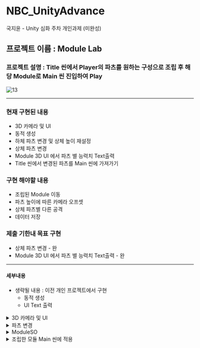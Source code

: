 # NBC_UnityAdvance
국지윤 - Unity 심화 주차 개인과제 (미완성)

## 프로젝트 이름 : Module Lab
### 프로젝트 설명 : Title 씬에서 Player의 파츠를 원하는 구성으로 조립 후 해당 Module로 Main 씬 진입하여 Play

![13](https://github.com/JY-LemongO/NBC_UnityAdvance/assets/122505119/488ab3fc-2436-469e-9f39-e62c3ebed8c9)

---
### 현재 구현된 내용
- 3D 카메라 및 UI
- 동적 생성
- 하체 파츠 변경 및 상체 높이 재설정
- 상체 파츠 변경
- Module 3D UI 에서 파츠 별 능력치 Text출력
- Title 씬에서 변경된 파츠를 Main 씬에 가져가기
   

### 구현 해야할 내용
- 조립된 Module 이동
- 파츠 높이에 따른 카메라 오프셋
- 상체 파츠별 다른 공격
- 데이터 저장   

### 제출 기한내 목표 구현
- 상체 파츠 변경 - 완
- Module 3D UI 에서 파츠 별 능력치 Text출력 - 완

---

#### 세부내용

- 생략될 내용 : 이전 개인 프로젝트에서 구현
  - 동적 생성
  - UI Text 출력

<details>
  <summary>3D 카메라 및 UI</summary>
  
  - 마우스 커서 움직임에 맞춰 제한된 영역만큼 카메라 Rotation 변화.
![GIFGIF](https://github.com/JY-LemongO/NBC_UnityAdvance/assets/122505119/f691e5aa-bfdc-4d69-80dd-2325ed4f0e79)
  - 옵션 선택 시 카메라 회전 및 해당 Rotation에서 따라가기 지속
![GIFGIF](https://github.com/JY-LemongO/NBC_UnityAdvance/assets/122505119/427ced5c-bc4a-40da-ac25-b18cdcda558c)
- 카메라 로직
  - 지급 강의의 내용을 토대로 CameraStateBase가 CameraStatMachine을 역참조 하는 형식으로 사용.
  - State에 상관없이 FixedUpdate로 커서에 따라 화면 따라가기 연출을 해야 하기에 State 전환 시 화면 전환동안 FixedUpdate 무시 조건이 필요.
  - 해결 방법으로 코루틴 사용을 선택. Monobehaivor 필요로 인해 역참조된 CameraStateMachine의 코루틴 호출 메서드를 활용.
  
</details>

<details>
  <summary>파츠 변경</summary>
  
![2](https://github.com/JY-LemongO/NBC_UnityAdvance/assets/122505119/22cd84d0-2620-4321-801a-5fcb2288470a)
![3](https://github.com/JY-LemongO/NBC_UnityAdvance/assets/122505119/bce331c2-9272-4690-8d81-3b6fcdfb1002)


- 구현 방법
  - 상, 하체로 구별된 모듈, ModuleManager의 ChangeParts 메서드를 이용해 각 부위별 현재 Parts 저장.
  - 실제 보여질 모듈에서 ModuleManager의 Action 구독으로 파츠 교체 시, 해당 파츠를 삭제 및 생성.
  - 하체 파츠의 경우 상체 파츠까지 파괴(높이가 다르기 때문에 Joint의 하위에있음) 및 상체 파츠가 생성될 부모 Transform 재할당.
  - 하체 파츠 변경시 상체 파츠는 같은 파츠를 재생성, 재할당된 위치에서 생성되어 높이 조정되어있음.
  - 상체 파츠만 변경시 하체 파츠 변경과 같은로직.
 
  ![14](https://github.com/JY-LemongO/NBC_UnityAdvance/assets/122505119/721a097c-9582-44e3-815a-40470ce4648c)

  
</details>

<details>
  <summary>ModuleSO</summary>
  
- 파츠별 Armor, Weight가 다르기 때문에 합산하여 최종 능력치를 계산.
- 파츠마다 다른 능력치 및 사용 로직으로 인하여 개별 클래스 및 개별 능력치SO 할당 (로직 미구현) - 모든 파츠 클래스는 Parts를 상속

  ![10](https://github.com/JY-LemongO/NBC_UnityAdvance/assets/122505119/dc587ab4-58eb-49b7-a93a-3495f729e032)
  ![11](https://github.com/JY-LemongO/NBC_UnityAdvance/assets/122505119/3a57df5a-7e07-4385-9c72-6a7a317d24d8)
  ![12](https://github.com/JY-LemongO/NBC_UnityAdvance/assets/122505119/badfe010-0e2c-4d94-9382-741316386e9e)

  
</details>

<details>
  <summary>조립한 모듈 Main 씬에 적용</summary>
  
- ModuleManager에 저장된 현재 파츠 정보를 씬이 넘어갈 때 생성된 Module에서 해당 파츠로 생성

![15](https://github.com/JY-LemongO/NBC_UnityAdvance/assets/122505119/e6d8e775-2ec4-473a-ab00-5ec52f9db83e)
![16](https://github.com/JY-LemongO/NBC_UnityAdvance/assets/122505119/89d59e3e-7ae4-48eb-af93-b83bbc8d05cc)

- 실제 움직임을 가진 Module은 조작이 가능한 컴포넌트 부착하여 이동(예정)

![1](https://github.com/JY-LemongO/NBC_UnityAdvance/assets/122505119/6758fffd-173e-418b-815f-20466be63b9b)
  
</details>


